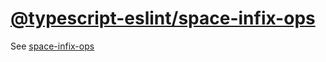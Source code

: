 [@typescript-eslint/space-infix-ops](https://github.com/typescript-eslint/typescript-eslint/blob/v4.22.1/packages/eslint-plugin/docs/rules/space-infix-ops.md)
==============================================================================================================================================================
See [space-infix-ops](../eslint/space-infix-ops.md)
